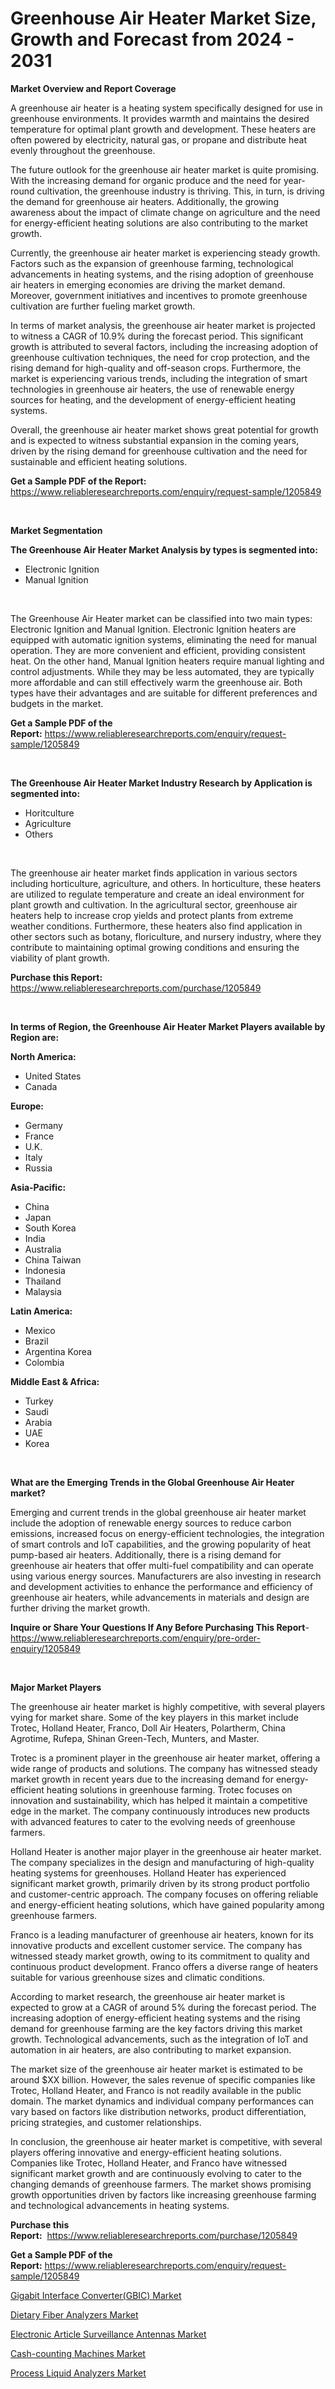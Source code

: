 <p><h1>Greenhouse Air Heater Market Size, Growth and Forecast from 2024 - 2031</h1></p><p><strong>Market Overview and Report Coverage</strong></p>
<p><p>A greenhouse air heater is a heating system specifically designed for use in greenhouse environments. It provides warmth and maintains the desired temperature for optimal plant growth and development. These heaters are often powered by electricity, natural gas, or propane and distribute heat evenly throughout the greenhouse.</p><p>The future outlook for the greenhouse air heater market is quite promising. With the increasing demand for organic produce and the need for year-round cultivation, the greenhouse industry is thriving. This, in turn, is driving the demand for greenhouse air heaters. Additionally, the growing awareness about the impact of climate change on agriculture and the need for energy-efficient heating solutions are also contributing to the market growth.</p><p>Currently, the greenhouse air heater market is experiencing steady growth. Factors such as the expansion of greenhouse farming, technological advancements in heating systems, and the rising adoption of greenhouse air heaters in emerging economies are driving the market demand. Moreover, government initiatives and incentives to promote greenhouse cultivation are further fueling market growth.</p><p>In terms of market analysis, the greenhouse air heater market is projected to witness a CAGR of 10.9% during the forecast period. This significant growth is attributed to several factors, including the increasing adoption of greenhouse cultivation techniques, the need for crop protection, and the rising demand for high-quality and off-season crops. Furthermore, the market is experiencing various trends, including the integration of smart technologies in greenhouse air heaters, the use of renewable energy sources for heating, and the development of energy-efficient heating systems.</p><p>Overall, the greenhouse air heater market shows great potential for growth and is expected to witness substantial expansion in the coming years, driven by the rising demand for greenhouse cultivation and the need for sustainable and efficient heating solutions.</p></p>
<p><strong>Get a Sample PDF of the Report:</strong> <a href="https://www.reliableresearchreports.com/enquiry/request-sample/1205849">https://www.reliableresearchreports.com/enquiry/request-sample/1205849</a></p>
<p>&nbsp;</p>
<p><strong>Market Segmentation</strong></p>
<p><strong>The Greenhouse Air Heater Market Analysis by types is segmented into:</strong></p>
<p><ul><li>Electronic Ignition</li><li>Manual Ignition</li></ul></p>
<p>&nbsp;</p>
<p><p>The Greenhouse Air Heater market can be classified into two main types: Electronic Ignition and Manual Ignition. Electronic Ignition heaters are equipped with automatic ignition systems, eliminating the need for manual operation. They are more convenient and efficient, providing consistent heat. On the other hand, Manual Ignition heaters require manual lighting and control adjustments. While they may be less automated, they are typically more affordable and can still effectively warm the greenhouse air. Both types have their advantages and are suitable for different preferences and budgets in the market.</p></p>
<p><strong>Get a Sample PDF of the Report:</strong>&nbsp;<a href="https://www.reliableresearchreports.com/enquiry/request-sample/1205849">https://www.reliableresearchreports.com/enquiry/request-sample/1205849</a></p>
<p>&nbsp;</p>
<p><strong>The Greenhouse Air Heater Market Industry Research by Application is segmented into:</strong></p>
<p><ul><li>Horitculture</li><li>Agriculture</li><li>Others</li></ul></p>
<p>&nbsp;</p>
<p><p>The greenhouse air heater market finds application in various sectors including horticulture, agriculture, and others. In horticulture, these heaters are utilized to regulate temperature and create an ideal environment for plant growth and cultivation. In the agricultural sector, greenhouse air heaters help to increase crop yields and protect plants from extreme weather conditions. Furthermore, these heaters also find application in other sectors such as botany, floriculture, and nursery industry, where they contribute to maintaining optimal growing conditions and ensuring the viability of plant growth.</p></p>
<p><strong>Purchase this Report:</strong>&nbsp; <a href="https://www.reliableresearchreports.com/purchase/1205849">https://www.reliableresearchreports.com/purchase/1205849</a></p>
<p>&nbsp;</p>
<p><strong>In terms of Region, the Greenhouse Air Heater Market Players available by Region are:</strong></p>
<p>
    <p> <strong> North America: </strong>
        <ul>
            <li>United States</li>
            <li>Canada</li>
        </ul>
        </p> 
    <p> <strong> Europe: </strong>
        <ul>
            <li>Germany</li>
            <li>France</li>
            <li>U.K.</li>
            <li>Italy</li>
            <li>Russia</li>
        </ul>
        </p> 
    <p> <strong> Asia-Pacific: </strong>
        <ul>
            <li>China</li>
            <li>Japan</li>
            <li>South Korea</li>
            <li>India</li>
            <li>Australia</li>
            <li>China Taiwan</li>
            <li>Indonesia</li>
            <li>Thailand</li>
            <li>Malaysia</li>
        </ul>
        </p> 
    <p> <strong> Latin America: </strong>
        <ul>
            <li>Mexico</li>
            <li>Brazil</li>
            <li>Argentina Korea</li>
            <li>Colombia</li>
        </ul>
        </p> 
    <p> <strong> Middle East & Africa: </strong>
        <ul>
            <li>Turkey</li>
            <li>Saudi</li>
            <li>Arabia</li>
            <li>UAE</li>
            <li>Korea</li>
        </ul>
    </p>
    </p>
<p>&nbsp;</p>
<p><strong>What are the Emerging Trends in the Global Greenhouse Air Heater market?</strong></p>
<p><p>Emerging and current trends in the global greenhouse air heater market include the adoption of renewable energy sources to reduce carbon emissions, increased focus on energy-efficient technologies, the integration of smart controls and IoT capabilities, and the growing popularity of heat pump-based air heaters. Additionally, there is a rising demand for greenhouse air heaters that offer multi-fuel compatibility and can operate using various energy sources. Manufacturers are also investing in research and development activities to enhance the performance and efficiency of greenhouse air heaters, while advancements in materials and design are further driving the market growth.</p></p>
<p><strong>Inquire or Share Your Questions If Any Before Purchasing This Report</strong>- <a href="https://www.reliableresearchreports.com/enquiry/pre-order-enquiry/1205849">https://www.reliableresearchreports.com/enquiry/pre-order-enquiry/1205849</a></p>
<p>&nbsp;</p>
<p><strong>Major Market Players</strong></p>
<p><p>The greenhouse air heater market is highly competitive, with several players vying for market share. Some of the key players in this market include Trotec, Holland Heater, Franco, Doll Air Heaters, Polartherm, China Agrotime, Rufepa, Shinan Green-Tech, Munters, and Master. </p><p>Trotec is a prominent player in the greenhouse air heater market, offering a wide range of products and solutions. The company has witnessed steady market growth in recent years due to the increasing demand for energy-efficient heating solutions in greenhouse farming. Trotec focuses on innovation and sustainability, which has helped it maintain a competitive edge in the market. The company continuously introduces new products with advanced features to cater to the evolving needs of greenhouse farmers.</p><p>Holland Heater is another major player in the greenhouse air heater market. The company specializes in the design and manufacturing of high-quality heating systems for greenhouses. Holland Heater has experienced significant market growth, primarily driven by its strong product portfolio and customer-centric approach. The company focuses on offering reliable and energy-efficient heating solutions, which have gained popularity among greenhouse farmers.</p><p>Franco is a leading manufacturer of greenhouse air heaters, known for its innovative products and excellent customer service. The company has witnessed steady market growth, owing to its commitment to quality and continuous product development. Franco offers a diverse range of heaters suitable for various greenhouse sizes and climatic conditions.</p><p>According to market research, the greenhouse air heater market is expected to grow at a CAGR of around 5% during the forecast period. The increasing adoption of energy-efficient heating systems and the rising demand for greenhouse farming are the key factors driving this market growth. Technological advancements, such as the integration of IoT and automation in air heaters, are also contributing to market expansion.</p><p>The market size of the greenhouse air heater market is estimated to be around $XX billion. However, the sales revenue of specific companies like Trotec, Holland Heater, and Franco is not readily available in the public domain. The market dynamics and individual company performances can vary based on factors like distribution networks, product differentiation, pricing strategies, and customer relationships.</p><p>In conclusion, the greenhouse air heater market is competitive, with several players offering innovative and energy-efficient heating solutions. Companies like Trotec, Holland Heater, and Franco have witnessed significant market growth and are continuously evolving to cater to the changing demands of greenhouse farmers. The market shows promising growth opportunities driven by factors like increasing greenhouse farming and technological advancements in heating systems.</p></p>
<p><strong>Purchase this Report:</strong>&nbsp;&nbsp;<a href="https://www.reliableresearchreports.com/purchase/1205849">https://www.reliableresearchreports.com/purchase/1205849</a></p>
<p></p>
<p><strong>Get a Sample PDF of the Report:</strong>&nbsp;<a href="https://www.reliableresearchreports.com/enquiry/request-sample/1205849">https://www.reliableresearchreports.com/enquiry/request-sample/1205849</a></p>
<p><p><a href="https://github.com/dziulagalemab/Market-Research-Report-List-2/blob/main/gigabit-interface-convertergbic-market.md">Gigabit Interface Converter(GBIC) Market</a></p><p><a href="https://github.com/jonneygiverf/Market-Research-Report-List-2/blob/main/dietary-fiber-analyzers-market.md">Dietary Fiber Analyzers Market</a></p><p><a href="https://github.com/amae102299/Market-Research-Report-List-2/blob/main/electronic-article-surveillance-antennas-market.md">Electronic Article Surveillance Antennas Market</a></p><p><a href="https://github.com/abbypearson7765/Market-Research-Report-List-2/blob/main/cash-counting-machines-market.md">Cash-counting Machines Market</a></p><p><a href="https://github.com/prosalinda88/Market-Research-Report-List-2/blob/main/process-liquid-analyzers-market.md">Process Liquid Analyzers Market</a></p></p>